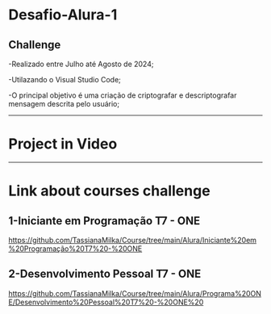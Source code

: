 # Desafio-Alura-1

## Challenge


-Realizado entre Julho até Agosto de 2024;

-Utilazando o Visual Studio Code;

-O principal objetivo é  uma criação de criptografar e descriptografar mensagem descrita pelo usuário;

--------------------------------------------------------------------------------------------------------------------------------


# Project in Video









--------------------------------------------------------------------------------------------------------------------------------

# Link  about courses challenge 


## 1-Iniciante em Programação T7 - ONE

https://github.com/TassianaMilka/Course/tree/main/Alura/Iniciante%20em%20Programação%20T7%20-%20ONE


## 2-Desenvolvimento Pessoal T7 - ONE

https://github.com/TassianaMilka/Course/tree/main/Alura/Programa%20ONE/Desenvolvimento%20Pessoal%20T7%20-%20ONE%20

